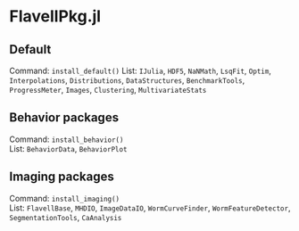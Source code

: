 # FlavellPkg.jl
## Default
Command: `install_default()`
List: `IJulia`, `HDF5`, `NaNMath`, `LsqFit`, `Optim`, `Interpolations`, `Distributions`, `DataStructures`, `BenchmarkTools`, `ProgressMeter`, `Images`, `Clustering`, `MultivariateStats`

## Behavior packages
Command: `install_behavior()`  
List: `BehaviorData`, `BehaviorPlot`

## Imaging packages
Command: `install_imaging()`  
List: `FlavellBase`, `MHDIO`, `ImageDataIO`, `WormCurveFinder`, `WormFeatureDetector`, `SegmentationTools`, `CaAnalysis`
